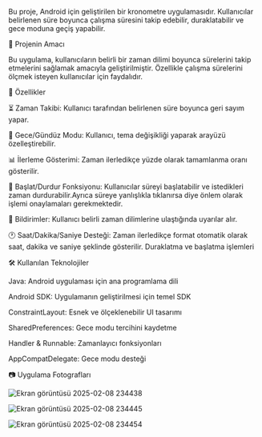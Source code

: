 Bu proje, Android için geliştirilen bir kronometre uygulamasıdır. Kullanıcılar belirlenen süre boyunca çalışma süresini takip edebilir, duraklatabilir ve gece moduna geçiş yapabilir.

📌 Projenin Amacı

Bu uygulama, kullanıcıların belirli bir zaman dilimi boyunca sürelerini takip etmelerini sağlamak amacıyla geliştirilmiştir. Özellikle çalışma sürelerini ölçmek isteyen kullanıcılar için faydalıdır.

🚀 Özellikler

⏳ Zaman Takibi: Kullanıcı tarafından belirlenen süre boyunca geri sayım yapar.

🎨 Gece/Gündüz Modu: Kullanıcı, tema değişikliği yaparak arayüzü özelleştirebilir.

📊 İlerleme Gösterimi: Zaman ilerledikçe yüzde olarak tamamlanma oranı gösterilir.

🛑 Başlat/Durdur Fonksiyonu: Kullanıcılar süreyi başlatabilir ve istedikleri zaman durdurabilir.Ayrıca süreye yanlışlıkla tıklanırsa diye önlem olarak işlemi onaylamaları gerekmektedir.

🔔 Bildirimler: Kullanıcı belirli zaman dilimlerine ulaştığında uyarılar alır.

🕐 Saat/Dakika/Saniye Desteği: Zaman ilerledikçe format otomatik olarak saat, dakika ve saniye şeklinde gösterilir.
Duraklatma ve başlatma işlemleri

🛠️ Kullanılan Teknolojiler

Java: Android uygulaması için ana programlama dili

Android SDK: Uygulamanın geliştirilmesi için temel SDK

ConstraintLayout: Esnek ve ölçeklenebilir UI tasarımı

SharedPreferences: Gece modu tercihini kaydetme

Handler & Runnable: Zamanlayıcı fonksiyonları

AppCompatDelegate: Gece modu desteği


📷 Uygulama Fotografları


![Ekran görüntüsü 2025-02-08 234438](https://github.com/user-attachments/assets/8970e388-1597-4200-810c-9878d447a202)

![Ekran görüntüsü 2025-02-08 234445](https://github.com/user-attachments/assets/d5bbf417-bb56-4b53-8fd6-899b5c19b1fa)

![Ekran görüntüsü 2025-02-08 234454](https://github.com/user-attachments/assets/6b041e5a-b3dd-4133-a050-2609320371d0)







